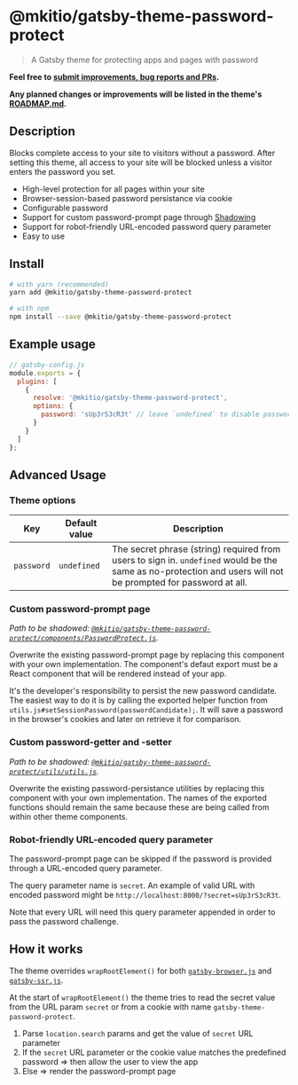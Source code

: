 # @mkitio/gatsby-theme-password-protect

> A Gatsby theme for protecting apps and pages with password

**Feel free to [submit improvements, bug reports and PRs](https://gitlab.com/mkit/open-source/gatsby-theme-password-protect/issues).**

**Any planned changes or improvements will be listed in the theme's [ROADMAP.md](./ROADMAP.md).**

## Description

Blocks complete access to your site to visitors without a password. After setting this theme, all access to your site will be blocked unless a visitor enters the password you set.

- High-level protection for all pages within your site
- Browser-session-based password persistance via cookie
- Configurable password
- Support for custom password-prompt page through [Shadowing](https://www.gatsbyjs.org/docs/themes/shadowing)
- Support for robot-friendly URL-encoded password query parameter
- Easy to use

## Install

```sh
# with yarn (recommended)
yarn add @mkitio/gatsby-theme-password-protect

# with npm
npm install --save @mkitio/gatsby-theme-password-protect
```

## Example usage

```js
// gatsby-config.js
module.exports = {
  plugins: [
    {
      resolve: '@mkitio/gatsby-theme-password-protect',
      options: {
        password: 'sUp3rS3cR3t' // leave `undefined` to disable password protection
      }
    }
  ]
};
```

## Advanced Usage

### Theme options

| Key        | Default value | Description                                                                                                                                                   |
| ---------- | ------------- | ------------------------------------------------------------------------------------------------------------------------------------------------------------- |
| `password` | `undefined`   | The secret phrase (string) required from users to sign in. `undefined` would be the same as no-protection and users will not be prompted for password at all. |

### Custom password-prompt page

_Path to be shadowed: [`@mkitio/gatsby-theme-password-protect/components/PasswordProtect.js`](https://gitlab.com/mkit/open-source/gatsby-theme-password-protect/blob/master/src/components/PasswordProtect.js)._

Overwrite the existing password-prompt page by replacing this component with your own implementation. The component's defaut export must be a React component that will be rendered instead of your app.

It's the developer's responsibility to persist the new password candidate. The easiest way to do it is by calling the exported helper function from `utils.js#setSessionPassword(passwordCandidate);`. It will save a password in the browser's cookies and later on retrieve it for comparison.

### Custom password-getter and -setter

_Path to be shadowed: [`@mkitio/gatsby-theme-password-protect/utils/utils.js`](https://gitlab.com/mkit/open-source/gatsby-theme-password-protect/blob/master/src/utils/utils.js)._

Overwrite the existing password-persistance utilities by replacing this component with your own implementation. The names of the exported functions should remain the same because these are being called from within other theme components.

### Robot-friendly URL-encoded query parameter

The password-prompt page can be skipped if the password is provided through a URL-encoded query parameter.

The query parameter name is `secret`. An example of valid URL with encoded password might be `http://localhost:8000/?secret=sUp3rS3cR3t`.

Note that every URL will need this query parameter appended in order to pass the password challenge.

## How it works

The theme overrides `wrapRootElement()` for both [`gatsby-browser.js`](https://www.gatsbyjs.org/docs/browser-apis/#wrapRootElement) and [`gatsby-ssr.js`](https://www.gatsbyjs.org/docs/ssr-apis/#wrapRootElement).

At the start of `wrapRootElement()` the theme tries to read the secret value from the URL param `secret` or from a cookie with name `gatsby-theme-password-protect`.

1. Parse `location.search` params and get the value of `secret` URL parameter
2. If the `secret` URL parameter or the cookie value matches the predefined password => then allow the user to view the app
3. Else => render the password-prompt page
